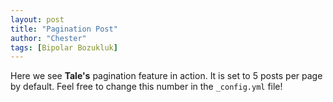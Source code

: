 ```yaml
---
layout: post
title: "Pagination Post"
author: "Chester"
tags: [Bipolar Bozukluk]
---
```


Here we see **Tale's** pagination feature in action. It is set to 5 posts per page by default. Feel free to change this number in the `_config.yml` file!
